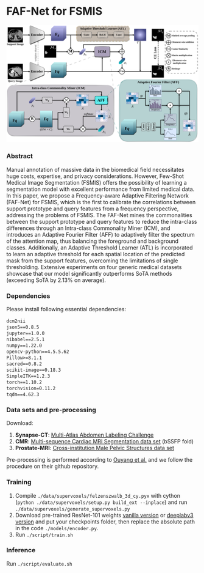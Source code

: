 # FAF-Net for FSMIS

![image](https://github.com/zmcheng9/FAF-Net/blob/main/imgs/overview.png)

### Abstract
Manual annotation of massive data in the biomedical field necessitates huge costs, expertise, and privacy considerations. However, Few-Shot Medical Image Segmentation (FSMIS) offers the possibility of learning a segmentation model with excellent performance from limited medical data. In this paper, we propose a Frequency-aware Adaptive Filtering Network (FAF-Net) for FSMIS, which is the first to calibrate the correlations between support prototype and query features from a frequency perspective, addressing the problems of FSMIS. The FAF-Net mines the commonalities between the support prototype and query features to reduce the intra-class differences through an Intra-class Commonality Miner (ICM), and introduces an Adaptive Fourier Filter (AFF) to adaptively filter the spectrum of the attention map, thus balancing the foreground and background classes. Additionally, an Adaptive Threshold Learner (ATL) is incorporated to learn an adaptive threshold for each spatial location of the predicted mask from the support features, overcoming the limitations of single thresholding. Extensive experiments on four generic medical datasets showcase that our model significantly outperforms SoTA methods (exceeding SoTA by 2.13\% on average).

### Dependencies
Please install following essential dependencies:
```
dcm2nii
json5==0.8.5
jupyter==1.0.0
nibabel==2.5.1
numpy==1.22.0
opencv-python==4.5.5.62
Pillow>=8.1.1
sacred==0.8.2
scikit-image==0.18.3
SimpleITK==1.2.3
torch==1.10.2
torchvision=0.11.2
tqdm==4.62.3
```

### Data sets and pre-processing
Download:
1) **Synapse-CT**: [Multi-Atlas Abdomen Labeling Challenge](https://www.synapse.org/#!Synapse:syn3193805/wiki/218292)
2) **CMR**: [Multi-sequence Cardiac MRI Segmentation data set](https://zmiclab.github.io/projects/mscmrseg19/) (bSSFP fold)
3) **Prostate-MRI**: [Cross-institution Male Pelvic Structures data set](https://zenodo.org/records/7013610)

Pre-processing is performed according to [Ouyang et al.](https://github.com/cheng-01037/Self-supervised-Fewshot-Medical-Image-Segmentation/tree/2f2a22b74890cb9ad5e56ac234ea02b9f1c7a535) and we follow the procedure on their github repository.

### Training
1. Compile `./data/supervoxels/felzenszwalb_3d_cy.pyx` with cython (`python ./data/supervoxels/setup.py build_ext --inplace`) and run `./data/supervoxels/generate_supervoxels.py` 
2. Download pre-trained ResNet-101 weights [vanilla version](https://download.pytorch.org/models/resnet101-63fe2227.pth) or [deeplabv3 version](https://download.pytorch.org/models/deeplabv3_resnet101_coco-586e9e4e.pth) and put your checkpoints folder, then replace the absolute path in the code `./models/encoder.py`.  
3. Run `./script/train.sh` 

### Inference
Run `./script/evaluate.sh` 
